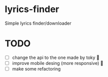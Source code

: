 # lyrics-finder
Simple lyrics finder/downloader

# TODO

- [ ] change the api to the one made by toky 🤩
- [ ] improve mobile desing (more responsive) 🎨
- [ ] make some refactoring
